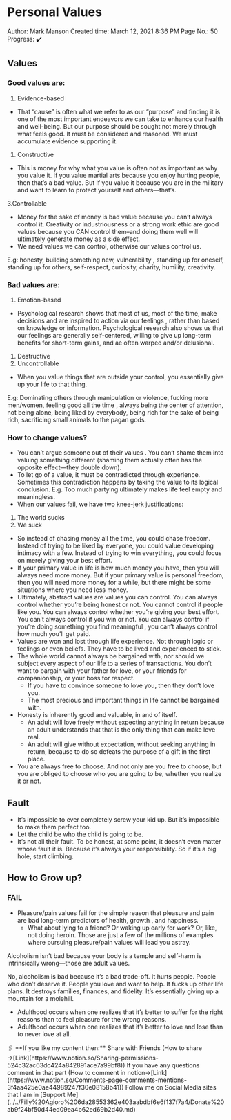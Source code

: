# Personal Values

Author: Mark Manson
Created time: March 12, 2021 8:36 PM
Page No.: 50
Progress: ✔️

## Values

### Good values are:

1. Evidence-based
- That “cause” is often what we refer to as our “purpose” and finding it is one of the most important endeavors we can take to enhance our health and well-being. But our purpose should be sought not merely through what feels good. It must be considered and reasoned. We must accumulate evidence supporting it.
1. Constructive
- This is money for why what you value is often not as important as why you value it. If you value martial arts because you enjoy hurting people, then that’s a bad value. But if you value it because you are in the military and want to learn to protect yourself and others—that’s.

3.Controllable

- Money for the sake of money is bad value because you can’t always control it. Creativity or industriousness or a strong work ethic are good values because you CAN control them–and doing them well will ultimately generate money as a side effect.
- We need values we can control, otherwise our values control us.

E.g: honesty, building something new, vulnerability , standing up for oneself, standing up for others, self-respect, curiosity, charity, humility, creativity.

### Bad values are:

1. Emotion-based
- Psychological research shows that most of us, most of the time, make decisions and are inspired to action via our feelings , rather than based on knowledge or information. Psychological research also shows us that our feelings are generally self-centered, willing to give up long-term benefits for short-term gains, and ae often warped and/or delusional.
1. Destructive
2. Uncontrollable
- When you value things that are outside your control, you essentially give up your life to that thing.

E.g: Dominating others through manipulation or violence, fucking more men/women, feeling good all the time , always being the center of attention, not being alone, being liked by everybody, being rich for the sake of being rich, sacrificing small animals to the pagan gods.

### How to change values?

- You can’t argue someone out of their values . You can’t shame them into valuing something different (shaming them actually often has the opposite effect—they double down).
- To let go of a value, it must be contradicted through experience. Sometimes this contradiction happens by taking the value to its logical conclusion. E.g. Too much partying ultimately makes life feel empty and meaningless.
- When our values fail, we have two knee-jerk justifications:
1. The world sucks
2. We suck
- So instead of chasing money all the time, you could chase freedom. Instead of trying to be liked by everyone, you could value developing intimacy with a few. Instead of trying to win everything, you could focus on merely giving your best effort.
- If your primary value in life is how much money you have, then you will always need more money. But if your primary value is personal freedom, then you will need more money for a while, but there might be some situations where you need less money.
- Ultimately, abstract values are values you can control. You can always control whether you’re being honest or not. You cannot control if people like you. You can always control whether you’re giving your best effort. You can’t always control if you win or not. You can always control if you’re doing something you find meaningful , you can’t always control how much you’ll get paid.
- Values are won and lost through life experience. Not through logic or feelings or even beliefs. They have to be lived and experienced to stick.
- The whole world cannot always be bargained with, nor should we subject every aspect of our life to a series of transactions. You don’t want to bargain with your father for love, or your friends for companionship, or your boss for respect.
    - If you have to convince someone to love you, then they don’t love you.
    - The most precious and important things in life cannot be bargained with.
- Honesty is inherently good and valuable, in and of itself.
    - An adult will love freely without expecting anything in return because an adult understands that that is the only thing that can make love real.
    - An adult will give without expectation, without seeking anything in return, because to do so defeats the purpose of a gift in the first place.
- You are always free to choose. And not only are you free to choose, but you are obliged to choose who you are going to be, whether you realize it or not.

## Fault

- It’s impossible to ever completely screw your kid up. But it’s impossible to make them perfect too.
- Let the child be who the child is going to be.
- It’s not all their fault. To be honest, at some point, it doesn’t even matter whose fault it is. Because it’s always your responsibility. So if it’s a big hole, start climbing.

## How to Grow up?

### FAIL

- Pleasure/pain values fail for the simple reason that pleasure and pain are bad long-term predictors of health, growth , and happiness.
    - What about lying to a friend? Or waking up early for work? Or, like, not doing heroin. Those are just a few of the millions of examples where pursuing pleasure/pain values will lead you astray.

Alcoholism isn’t bad because your body is a temple and self-harm is intrinsically wrong—those are adult values.

No, alcoholism is bad because it’s a bad trade-off. It hurts people. People who don’t deserve it. People you love and want to help. It fucks up other life plans. It destroys families, finances, and fidelity. It’s essentially giving up a mountain for a molehill.

- Adulthood occurs when one realizes that it’s better to suffer for the right reasons than to feel pleasure for the wrong reasons.
- Adulthood occurs when one realizes that it’s better to love and lose than to never love at all.

<aside>
🖇️ **If you like my content then:**
Share with Friends (How to share →[Link](https://www.notion.so/Sharing-permissions-524c32ac63dc424a842891ace7a99bf8))
If you have any questions comment in that part (How to comment in notion→[Link](https://www.notion.so/Comments-page-comments-mentions-3f4aa425e0ae44989247f30e08158b41))
Follow me on Social Media sites that I am in
[Support Me](../../Filly%20Agioro%206da28553362e403aabdbf6e6f137f7a4/Donate%20ab9f24bf50d44ed09ea4b62ed69b2d40.md)

</aside>